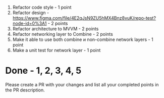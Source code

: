 1. Refactor code style - 1 point
2. Refactor design - https://www.figma.com/file/4E2qJsN9ZU5hMX4Bnz8vuK/repo-test?node-id=0%3A1 - 2 points
3. Refactor architecture to MVVM - 2 points
4. Refactor networking layer to Combine - 2 points
5. Make it able to use both combine и non-combine network layers - 1 point
6. Make a unit test for network layer - 1 point

Done - 1, 2, 3, 4, 5
===========

Please create a PR with your changes and list all your completed points in the PR description. 
